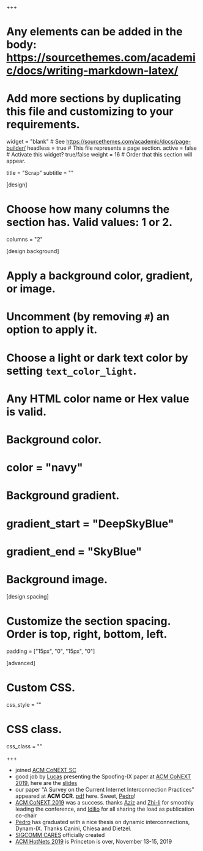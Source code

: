 +++
# Any elements can be added in the body: https://sourcethemes.com/academic/docs/writing-markdown-latex/
# Add more sections by duplicating this file and customizing to your requirements.

widget = "blank"  # See https://sourcethemes.com/academic/docs/page-builder/
headless = true  # This file represents a page section.
active = false  # Activate this widget? true/false
weight = 16  # Order that this section will appear.

title = "Scrap"
subtitle = ""

[design]
  # Choose how many columns the section has. Valid values: 1 or 2.
  columns = "2"

[design.background]
  # Apply a background color, gradient, or image.
  #   Uncomment (by removing `#`) an option to apply it.
  #   Choose a light or dark text color by setting `text_color_light`.
  #   Any HTML color name or Hex value is valid.

  # Background color.
  # color = "navy"
  
  # Background gradient.
  # gradient_start = "DeepSkyBlue"
  # gradient_end = "SkyBlue"
  
  # Background image.


[design.spacing]
  # Customize the section spacing. Order is top, right, bottom, left.
  padding = ["15px", "0", "15px", "0"]

[advanced]
 # Custom CSS. 
 css_style = ""
 
 # CSS class.
 css_class = ""


+++

- joined [ACM CoNEXT SC](http://www.sigcomm.org/events/conext-conference)
- good job by [Lucas](authors/lucas-muller) presenting the Spoofing-IX paper at [ACM CoNEXT 2019](https://conferences2.sigcomm.org/co-next/2019/#!/program), here are the [slides](slides/2019-conext-muller-slides.pdf)
- our paper "A Survey on the Current Internet Interconnection Practices" appeared at **ACM CCR**. [pdf](https://dl.acm.org/doi/pdf/10.1145/3390251.3390254) here. Sweet, [Pedro](authors/pedro-marcos/)!
- [ACM CoNEXT 2019](https://conferences2.sigcomm.org/co-next/2019/index.html#!/home) was a success. thanks [Aziz](https://www.cs.ucf.edu/~mohaisen/index.html) and [Zhi-li](https://www-users.cs.umn.edu/~zhang089/) for smoothly leading the conference, and [Idilio](https://sites.google.com/site/idiliod/) for all sharing the load as publication co-chair
- [Pedro](authors/pedro-marcos/) has graduated with a nice thesis on dynamic interconnections, Dynam-IX. Thanks Canini, Chiesa and Dietzel. 
- [SIGCOMM CARES](http://www.sigcomm.org/content/committee-aid-reporting-discrimination-and-harassment-policy-violations) officially created
- [ACM HotNets 2019](http://conferences.sigcomm.org/hotnets/2019/) is Princeton is over, November 13-15, 2019

